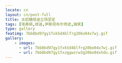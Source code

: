 ```yaml
---
locate: cn
layout: cn/post-full
title: 太妃糖球迷立场坚定
tags: [埃弗顿,球迷,伊斯坦布尔奇迹,搞笑]
type: gallery
featimg: 7bb8bd97gy1fxk5d4blfrg20bo04x7wj.gif
gallery:
    - images:
      - url: 7bb8bd97gy1fxk5d4blfrg20bo04x7wj.gif
      - url: 7bb8bd97gy1fxzggwzrw3g20bo04xhdu.gif
---
```

